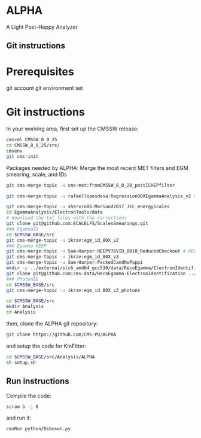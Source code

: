 # ALPHA
A Light Post-Heppy Analyzer

## Git instructions
# Prerequisites
git account
git environment set

# Git instructions
In your working area, first set up the CMSSW release:
```bash
cmsrel CMSSW_8_0_25
cd CMSSW_8_0_25/src/
cmsenv
git cms-init
```
Packages needed by ALPHA:
Merge the most recent MET filters and EGM smearing, scale, and IDs
```bash
git cms-merge-topic -u cms-met:fromCMSSW_8_0_20_postICHEPfilter

git cms-merge-topic -u rafaellopesdesa:Regression80XEgammaAnalysis_v2 ### NEW!!!

git cms-merge-topic -u shervin86:Moriond2017_JEC_energyScales
cd EgammaAnalysis/ElectronTools/data
# download the txt files with the corrections
git clone git@github.com:ECALELFS/ScalesSmearings.git
### EgammaID
cd $CMSSW_BASE/src
git cms-merge-topic -u ikrav:egm_id_80X_v2
### Egamma HEEP
git cms-merge-topic -u Sam-Harper:HEEPV70VID_8010_ReducedCheckout # HEEPV70VID_8010_ReducedCheckout
git cms-merge-topic -u ikrav:egm_id_80X_v3
git cms-merge-topic -u Sam-Harper:PackedCandNoPuppi
mkdir -p ../external/slc6_amd64_gcc530/data/RecoEgamma/ElectronIdentification/ #we need this for the mva weights which runs in VID regardless if you need it or not
git clone git@github.com:cms-data/RecoEgamma-ElectronIdentification ../external/slc6_amd64_gcc530/data/RecoEgamma/ElectronIdentification/data #we need this for the mva weights which runs in VID regardless if you need it or not
### PhotonID
cd $CMSSW_BASE/src
git cms-merge-topic -u ikrav:egm_id_80X_v3_photons

cd $CMSSW_BASE/src
mkdir Analysis
cd Analysis
```
then, clone the ALPHA git repository:
```bash
git clone https://github.com/CMS-PD/ALPHA
```
and setup the code for KinFitter:
```bash
cd $CMSSW_BASE/src/Analysis/ALPHA
sh setup.sh
```

## Run instructions
Compile the code:
```bash
scram b -j 8
```
and run it:
```bash
cmsRun python/Diboson.py
```

